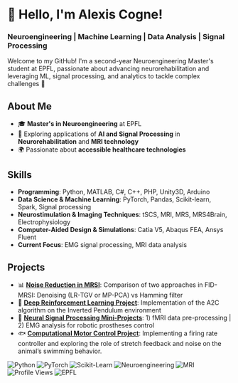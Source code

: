 # 👋 Hello, I'm Alexis Cogne!
### Neuroengineering | Machine Learning | Data Analysis | Signal Processing

Welcome to my GitHub! I'm a second-year Neuroengineering Master's student at EPFL, passionate about advancing neurorehabilitation and leveraging ML, signal processing, and analytics to tackle complex challenges 🚀

## About Me
- 🎓 **Master's in Neuroengineering** at EPFL
- 🧠 Exploring applications of **AI and Signal Processing** in **Neurorehabilitation** and **MRI technology**
- 🌍 Passionate about **accessible healthcare technologies**

## Skills
- **Programming**: Python, MATLAB, C#, C++, PHP, Unity3D, Arduino
- **Data Science & Machine Learning**: PyTorch, Pandas, Scikit-learn, Spark, Signal processing
- **Neurostimulation & Imaging Techniques**: tSCS, MRI, MRS, MRS4Brain, Electrophysiology
- **Computer-Aided Design & Simulations**: Catia V5, Abaqus FEA, Ansys Fluent
- **Current Focus**: EMG signal processing, MRI data analysis


## Projects
- 📊 **[Noise Reduction in MRSI](https://github.com/AlexisCogne/MRI_Practicals)**: Comparison of two approaches in FID-MRSI: Denoising (LR-TGV or MP-PCA) vs Hamming filter
- 🤖 **[Deep Reinforcement Learning Project](https://github.com/AlexisCogne/ANN_project)**: Implementation of the A2C algorithm on the Inverted Pendulum environment
- 🧠 **[Neural Signal Processing Mini-Projects](https://github.com/AlexisCogne/NSSP_projects)**: 1) fMRI data pre-processing | 2) EMG analysis for robotic prostheses control
- 🐟 **[Computational Motor Control Project](https://github.com/AlexisCogne/CMC_zebrafish)**: Implementing a firing rate controller and exploring the role of stretch feedback and noise on the animal’s swimming behavior.




![Python](https://img.shields.io/badge/Python-3.9-blue)
![PyTorch](https://img.shields.io/badge/-PyTorch-red?logo=pytorch&logoColor=white)
![Scikit-Learn](https://img.shields.io/badge/-Scikit--Learn-lightgrey?logo=scikit-learn&logoColor=white)
![Neuroengineering](https://img.shields.io/badge/-Neuroengineering-purple?logo=brainly&logoColor=white)
![MRI](https://img.shields.io/badge/-MRI-blue?logo=health&logoColor=white)
![Profile Views](https://komarev.com/ghpvc/?username=your-username&color=blue)
![EPFL](https://img.shields.io/badge/-EPFL-red?logo=academia&logoColor=white)



